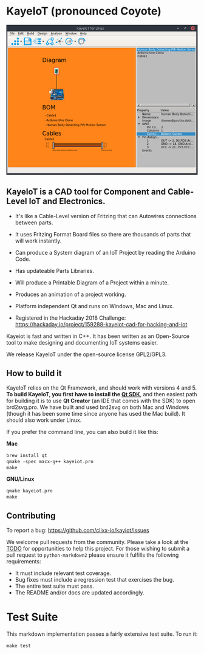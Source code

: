 # KayeIoT (pronounced Coyote) 

![Screenshot](https://github.com/clixx-io/kayeiot/raw/master/doc/images/2018-06-07-113759.png)

## KayeIoT is a CAD tool for Component and Cable-Level IoT and Electronics.

* It's like a Cable-Level version of Fritzing that can Autowires connections between parts.

* It uses Fritzing Format Board files so there are thousands of parts that will work instantly.

* Can produce a System diagram of an IoT Project by reading the Arduino Code.

* Has updateable Parts Libraries.

* Will produce a Printable Diagram of a Project within a minute.

* Produces an animation of a project working.

* Platform independent Qt and runs on Windows, Mac and Linux.

* Registered in the Hackaday 2018 Challenge: https://hackaday.io/project/159288-kayeiot-cad-for-hacking-and-iot

Kayeiot is fast and written in C++. It has been written as an Open-Source
tool to make designing and documenting IoT systems easier.

We release KayeIoT under the open-source license GPL2/GPL3.

## How to build it

KayeIoT relies on the Qt Framework, and should work with versions 4 and 5.
**To build KayeIoT, you first have to install the [Qt SDK](http://www.qt.io/download-open-source/)**, and then
easiest path for building it is to use **Qt Creator** (an IDE that comes with the SDK) to open brd2svg.pro. We have built and used brd2svg on both Mac and Windows (though it has been some time since anyone has used the Mac build). It should also work under Linux.

If you prefer the command line, you can also build it like this:

**Mac**

    brew install qt
    qmake -spec macx-g++ kayeiot.pro
    make

**GNU/Linux**

    qmake kayeiot.pro
    make


## Contributing

To report a bug: <https://github.com/clixx-io/kayiot/issues>

We welcome pull requests from the community. Please take a look at the [TODO](https://github.com/trentm/python-markdown2/blob/master/TODO.txt) for opportunities to help this project. For those wishing to submit a pull request to `python-markdown2` please ensure it fulfills the following requirements:

* It must include relevant test coverage.
* Bug fixes must include a regression test that exercises the bug.
* The entire test suite must pass.
* The README and/or docs are updated accordingly.

# Test Suite

This markdown implementation passes a fairly extensive test suite. To run it:

    make test

